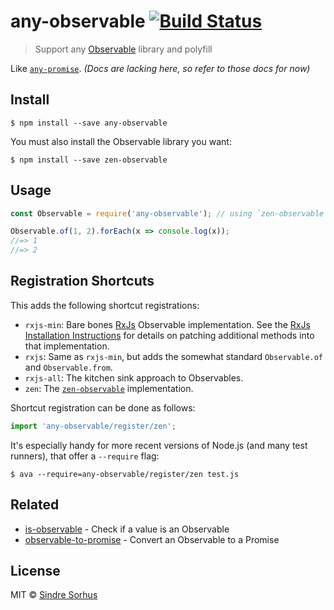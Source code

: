 # any-observable [![Build Status](https://travis-ci.org/sindresorhus/any-observable.svg?branch=master)](https://travis-ci.org/sindresorhus/any-observable)

> Support any [Observable](https://github.com/zenparsing/es-observable) library and polyfill

Like [`any-promise`](https://github.com/kevinbeaty/any-promise). *(Docs are lacking here, so refer to those docs for now)*


## Install

```
$ npm install --save any-observable
```

You must also install the Observable library you want:

```
$ npm install --save zen-observable
```


## Usage

```js
const Observable = require('any-observable'); // using `zen-observable` since it's installed

Observable.of(1, 2).forEach(x => console.log(x));
//=> 1
//=> 2
```

## Registration Shortcuts

This adds the following shortcut registrations:

- `rxjs-min`: Bare bones [RxJs](https://github.com/ReactiveX/rxjs) Observable implementation. See the [RxJs Installation Instructions](http://reactivex.io/rxjs/manual/installation.html) for details on patching additional methods into that implementation.
- `rxjs`: Same as `rxjs-min`, but adds the somewhat standard `Observable.of` and `Observable.from`.
- `rxjs-all`: The kitchen sink approach to Observables.
- `zen`: The [`zen-observable`](https://github.com/zenparsing/zen-observable) implementation.

Shortcut registration can be done as follows:

```js
import 'any-observable/register/zen';
```

It's especially handy for more recent versions of Node.js (and many test runners), that offer a `--require` flag:

```
$ ava --require=any-observable/register/zen test.js
```

## Related

- [is-observable](https://github.com/sindresorhus/is-observable) - Check if a value is an Observable
- [observable-to-promise](https://github.com/sindresorhus/observable-to-promise) - Convert an Observable to a Promise


## License

MIT © [Sindre Sorhus](https://sindresorhus.com)
